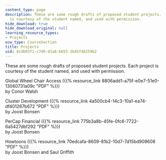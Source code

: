 ```yaml
---
content_type: page
description: These are some rough drafts of proposed student projects. Each project
  is courtesy of the student named, and used with permission.
hide_download: true
hide_download_original: null
learning_resource_types:
- Projects
ocw_type: CourseSection
title: Projects
uid: 4cdb03f1-c7d6-d1a8-b653-1b45f48259b2
---
```


These are some rough drafts of proposed student projects. Each project is courtesy of the student named, and used with permission.

Global Wheel Chair Access ({{% resource_link 8806add1-a75f-e0e7-51e0-13060731a09c "PDF" %}})  
by Conor Walsh

Cluster Development ({{% resource_link 4a500cb4-14c3-10a1-ea74-df401267b672 "PDF" %}})  
by Joost Bonsen

PerCap Financial ({{% resource_link 775b3a8b-45fe-0fc6-7722-6a5427dbf292 "PDF" %}})  
by Joost Bonsen

Howtoons ({{% resource_link 70edcafa-8609-81b2-10d7-7d15bd909608 "PDF" %}})  
by Joost Bonsen and Saul Griffith